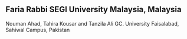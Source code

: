 ## Faria Rabbi SEGI University Malaysia, Malaysia

Nouman Ahad, Tahira Kousar and Tanzila Ali GC. University Faisalabad, Sahiwal Campus, Pakistan